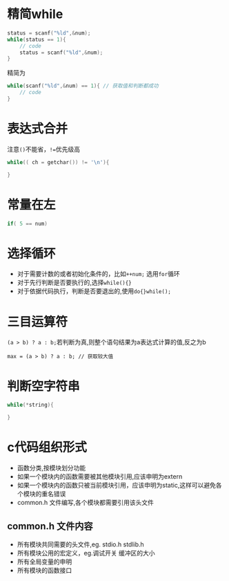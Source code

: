 # 精简while
```c
status = scanf("%ld",&num);
while(status == 1){
    // code
    status = scanf("%ld",&num);
}
```
精简为
```c
while(scanf("%ld",&num) == 1){ // 获取值和判断都成功
    // code
}
```
# 表达式合并
注意`()`不能省，`!=`优先级高
```c
while(( ch = getchar()) != '\n'){

}
```


# 常量在左
```c
if( 5 == num)
```

# 选择循环
- 对于需要计数的或者初始化条件的，比如`++num;` 选用`for`循环
- 对于先行判断是否要执行的,选择`while(){}`
- 对于依据代码执行，判断是否要退出的,使用`do{}while();`

# 三目运算符
`(a > b) ? a : b;`若判断为真,则整个语句结果为a表达式计算的值,反之为b
```
max = (a > b) ? a : b; // 获取较大值
```

# 判断空字符串
```c
while(*string){

}
```


# c代码组织形式
- 函数分类,按模块划分功能
- 如果一个模块内的函数需要被其他模块引用,应该申明为extern
- 如果一个模块内的函数只被当前模块引用，应该申明为static,这样可以避免各个模块的重名错误
- common.h 文件编写,各个模块都需要引用该头文件

## common.h 文件内容
- 所有模块共同需要的头文件,eg. stdio.h stdlib.h
- 所有模块公用的宏定义，eg.调试开关 缓冲区的大小
- 所有全局变量的申明
- 所有模块的函数接口
